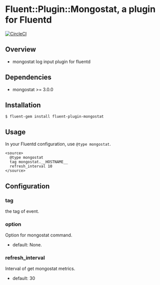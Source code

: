 # Fluent::Plugin::Mongostat, a plugin for Fluentd

[![CircleCI](https://circleci.com/gh/alice02/fluent-plugin-mongostat.svg?style=svg&circle-token=559c6f969d03037db13ba41c095470155a70da99)](https://circleci.com/gh/alice02/fluent-plugin-mongostat)

## Overview
- mongostat log input plugin for fluentd


## Dependencies
- mongostat >= 3.0.0


## Installation
```
$ fluent-gem install fluent-plugin-mongostat
```

## Usage
In your Fluentd configuration, use `@type mongostat`.
```
<source>
  @type mongostat
  tag mongostat.__HOSTNAME__
  refresh_interval 10
</source>
```

## Configuration
### tag
the tag of event.

### option
Option for mongostat command.
- default: None.

### refresh_interval
Interval of get mongostat metrics.
- default: 30
